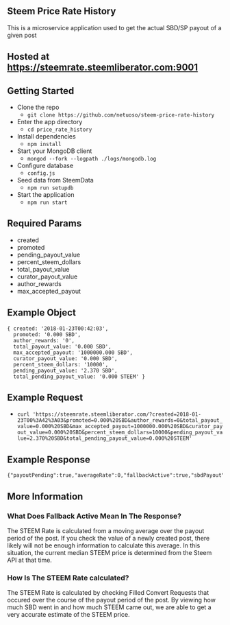 ## Steem Price Rate History

This is a microservice application used to get the actual SBD/SP payout of a given post

## Hosted at https://steemrate.steemliberator.com:9001

## Getting Started
- Clone the repo
  - `git clone https://github.com/netuoso/steem-price-rate-history`
- Enter the app directory
  - `cd price_rate_history`
- Install dependencies
  - `npm install`
- Start your MongoDB client
  - `mongod --fork --logpath ./logs/mongodb.log`
- Configure database
	- `config.js`
- Seed data from SteemData
  - `npm run setupdb`
- Start the application
  - `npm run start`

## Required Params
- created
- promoted
- pending_payout_value
- percent_steem_dollars
- total_payout_value
- curator_payout_value
- author_rewards
- max_accepted_payout

## Example Object
```
{ created: '2018-01-23T00:42:03',
  promoted: '0.000 SBD',
  author_rewards: '0',
  total_payout_value: '0.000 SBD',
  max_accepted_payout: '1000000.000 SBD',
  curator_payout_value: '0.000 SBD',
  percent_steem_dollars: '10000',
  pending_payout_value: '2.370 SBD',
  total_pending_payout_value: '0.000 STEEM' }
```

## Example Request
- `curl 'https://steemrate.steemliberator.com/?created=2018-01-23T00%3A42%3A03&promoted=0.000%20SBD&author_rewards=0&total_payout_value=0.000%20SBD&max_accepted_payout=1000000.000%20SBD&curator_payout_value=0.000%20SBD&percent_steem_dollars=10000&pending_payout_value=2.370%20SBD&total_pending_payout_value=0.000%20STEEM'`

## Example Response
```
{"payoutPending":true,"averageRate":0,"fallbackActive":true,"sbdPayout":1.185,"steemPayout":null,"curatorSteemPayout":0}
```

## More Information

### What Does Fallback Active Mean In The Response?
The STEEM Rate is calculated from a moving average over the payout period of the post. If you check the value of a newly created post, there likely will not be enough information to calculate this average. In this situation, the current median STEEM price is determined from the Steem API at that time.

### How Is The STEEM Rate calculated?
The STEEM Rate is calculated by checking Filled Convert Requests that occured over the course of the payout period of the post. By viewing how much SBD went in and how much STEEM came out, we are able to get a very accurate estimate of the STEEM price.

